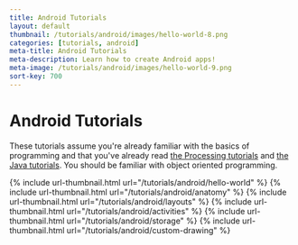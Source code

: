 ```yaml
---
title: Android Tutorials
layout: default
thumbnail: /tutorials/android/images/hello-world-8.png
categories: [tutorials, android]
meta-title: Android Tutorials
meta-description: Learn how to create Android apps!
meta-image: /tutorials/android/images/hello-world-9.png
sort-key: 700
---
```


# Android Tutorials

These tutorials assume you're already familiar with the basics of programming and that you've already read [the Processing tutorials](/tutorials/processing) and [the Java tutorials](/tutorials/java). You should be familiar with object oriented programming.

<div class="thumbnail-link-container">
{% include url-thumbnail.html url="/tutorials/android/hello-world" %}
{% include url-thumbnail.html url="/tutorials/android/anatomy" %}
{% include url-thumbnail.html url="/tutorials/android/layouts" %}
{% include url-thumbnail.html url="/tutorials/android/activities" %}
{% include url-thumbnail.html url="/tutorials/android/storage" %}
{% include url-thumbnail.html url="/tutorials/android/custom-drawing" %}
</div>